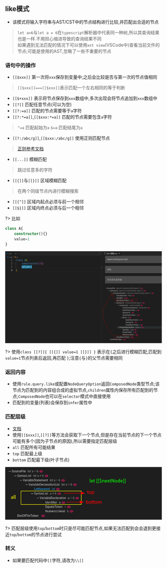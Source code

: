 ## like模式
- 该模式将输入字符串与AST/CST中的节点结构进行比较,并匹配出合适的节点

> `let a=6`与`let a = 6`在`typescript`解析器中代表同一种树,所以其查询结果也是一样.不用担心缩进导致的查询结果不同  
> 如果遇到无法匹配的情况下可以使用`ast view`(VSCode中)查看当前文件的节点;可能是使用的AST,忽略了一些不重要的节点
### 语句中的操作

- `[[$xxx]]` 第一次将`xxx`保存到变量中;之后会比较是否与第一次的节点值相同

> `[[$xxx]]===[[$xxx]]`表示匹配一个左右相同的等于判断
- `[[$+xxx]]` 表示将节点保存到`xxx`数组中,多次出现会将节点追加到`xxx`数组中
- `[[?]]` 匹配任意节点(可以为空)
- `[[?:=a]]` 匹配的节点需要等于`a`字符
- `[[?:*=a]]`,`[[$xxx:*=a]]` 匹配的节点需要包含`a`字符

> `^=a` 匹配起始为`a` `$=a` 匹配结尾为`a` 

- `[[?:/abc/g]]`,`[[$xxx:/abc/g]]` 使用正则匹配节点

> [正则参考文档](https://developer.mozilla.org/en-US/docs/Web/JavaScript/Guide/Regular_expressions)

- `[[...]]` 模糊匹配

> 跳过任意多的字符

- `[[{]]`与`[[}]]` 区域模糊匹配

> 在两个同级节点内进行模糊搜索

- `[[{^]]` 区域内起点必须与前一个相邻
- `[[$}]]` 区域内终点必须与后一个相邻


?> 比如
```ts
class A{
    constructor(){}
    value=1
}
```
![树](../image/like/like-scope.png)

?> 使用`class [[?]]{ [[{]] value=1 [[}]] }` 表示在`{`之后进行模糊匹配,匹配到`value=1`节点列表后返回,再匹配 `}`;注意`{`与`}`的父节点需要相同

### 返回内容
- 使用`rule.query.like`或配置`NodeQueryOption`返回`ComposedNode`类型节点;该节点为匹配到的内容组合成的虚拟节点,`children`属性内保存所有匹配到的节点;`ComposedNode`也可以在`selector`模式中直接使用
- 匹配到的变量(列表)会保存到`infer`属性中

### 匹配层级
- [文档](api-docs/interfaces/NodeQueryOption.html#modeOptions ':ignore')
- 使用`[[$xxx]]`,`[[?]]`等方法会获取下一个节点,但是存在当前节点的下一个节点可能有多个(因为子节点的原因),所以需要指定匹配层级
- `all` 匹配所有可能结果
- `top` 匹配最上级
- `bottom` 匹配最下级(叶子节点)

![matchLevel](../image/like/match-level.png)

?> 匹配层级使用`top`/`bottom`时只是尽可能匹配节点,如果无法匹配到会会退到更接近`top`/`bottom`的节点进行尝试


### 转义
- 如果要匹配代码中`[[`字符,请改为`\\[[`